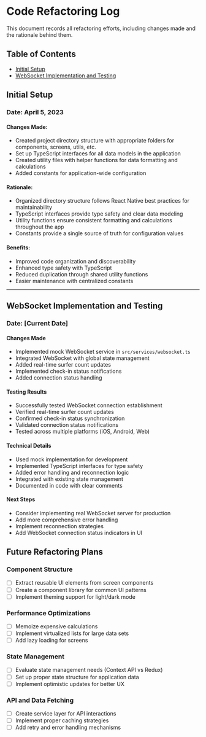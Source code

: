 # Code Refactoring Log

This document records all refactoring efforts, including changes made and the rationale behind them.

## Table of Contents

- [Initial Setup](#initial-setup)
- [WebSocket Implementation and Testing](#websocket-implementation-and-testing)

## Initial Setup

### Date: April 5, 2023

#### Changes Made:
- Created project directory structure with appropriate folders for components, screens, utils, etc.
- Set up TypeScript interfaces for all data models in the application
- Created utility files with helper functions for data formatting and calculations
- Added constants for application-wide configuration

#### Rationale:
- Organized directory structure follows React Native best practices for maintainability
- TypeScript interfaces provide type safety and clear data modeling
- Utility functions ensure consistent formatting and calculations throughout the app
- Constants provide a single source of truth for configuration values

#### Benefits:
- Improved code organization and discoverability
- Enhanced type safety with TypeScript
- Reduced duplication through shared utility functions
- Easier maintenance with centralized constants

---

## WebSocket Implementation and Testing

### Date: [Current Date]

#### Changes Made
- Implemented mock WebSocket service in `src/services/websocket.ts`
- Integrated WebSocket with global state management
- Added real-time surfer count updates
- Implemented check-in status notifications
- Added connection status handling

#### Testing Results
- Successfully tested WebSocket connection establishment
- Verified real-time surfer count updates
- Confirmed check-in status synchronization
- Validated connection status notifications
- Tested across multiple platforms (iOS, Android, Web)

#### Technical Details
- Used mock implementation for development
- Implemented TypeScript interfaces for type safety
- Added error handling and reconnection logic
- Integrated with existing state management
- Documented in code with clear comments

#### Next Steps
- Consider implementing real WebSocket server for production
- Add more comprehensive error handling
- Implement reconnection strategies
- Add WebSocket connection status indicators in UI

## Future Refactoring Plans

### Component Structure
- [ ] Extract reusable UI elements from screen components
- [ ] Create a component library for common UI patterns
- [ ] Implement theming support for light/dark mode

### Performance Optimizations
- [ ] Memoize expensive calculations
- [ ] Implement virtualized lists for large data sets
- [ ] Add lazy loading for screens

### State Management
- [ ] Evaluate state management needs (Context API vs Redux)
- [ ] Set up proper state structure for application data
- [ ] Implement optimistic updates for better UX

### API and Data Fetching
- [ ] Create service layer for API interactions
- [ ] Implement proper caching strategies
- [ ] Add retry and error handling mechanisms 